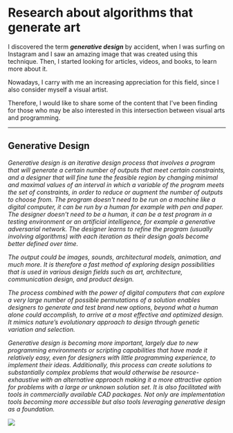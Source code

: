 # Research about algorithms that generate art

I discovered the term ***generative design*** by accident, when I was surfing on Instagram and I saw an amazing image that was created using this technique. Then, I started looking for articles, videos, and books, to learn more about it.

Nowadays, I carry with me an increasing appreciation for this field, since I also consider myself a visual artist.

Therefore, I would like to share some of the content that I've been finding for those who may be also interested in this intersection between visual arts and programming.

___

## Generative Design

*Generative design is an iterative design process that involves a program that will generate a certain number of outputs that meet certain constraints, and a designer that will fine tune the feasible region by changing minimal and maximal values of an interval in which a variable of the program meets the set of constraints, in order to reduce or augment the number of outputs to choose from. The program doesn't need to be run on a machine like a digital computer, it can be run by a human for example with pen and paper. The designer doesn't need to be a human, it can be a test program in a testing environment or an artificial intelligence, for example a generative adversarial network. The designer learns to refine the program (usually involving algorithms) with each iteration as their design goals become better defined over time.*

*The output could be images, sounds, architectural models, animation, and much more. It is therefore a fast method of exploring design possibilities that is used in various design fields such as art, architecture, communication design, and product design.*

*The process combined with the power of digital computers that can explore a very large number of possible permutations of a solution enables designers to generate and test brand new options, beyond what a human alone could accomplish, to arrive at a most effective and optimized design. It mimics nature’s evolutionary approach to design through genetic variation and selection.*

*Generative design is becoming more important, largely due to new programming environments or scripting capabilities that have made it relatively easy, even for designers with little programming experience, to implement their ideas. Additionally, this process can create solutions to substantially complex problems that would otherwise be resource-exhaustive with an alternative approach making it a more attractive option for problems with a large or unknown solution set. It is also facilitated with tools in commercially available CAD packages. Not only are implementation tools becoming more accessible but also tools leveraging generative design as a foundation.*

![](https://4.bp.blogspot.com/-z-VkSnTmMos/WoGVe-L8OvI/AAAAAAAAQ4w/wc8JNrM30o4afJEgnea2tl2GVoNTuwgmgCLcBGAs/s1600/Generative_Design_Process.png)
